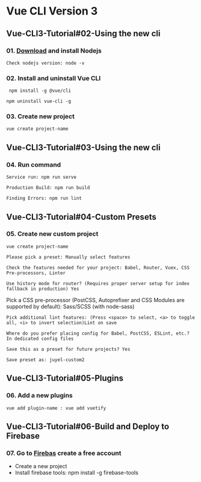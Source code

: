 # Vue CLI Version 3

## Vue-CLI3-Tutorial#02-Using the new cli

### 01. [Download](https://nodejs.org/en/download/) and install Nodejs 
```
Check nodejs version: node -v
```
### 02. Install and uninstall Vue CLI
```
 npm install -g @vue/cli
```
```
npm uninstall vue-cli -g 
```
### 03. Create new project
```
vue create project-name 
```
## Vue-CLI3-Tutorial#03-Using the new cli
### 04. Run command
```
Service run: npm run serve
```
```
Production Build: npm run build
```
```
Finding Errors: npm run lint
```
## Vue-CLI3-Tutorial#04-Custom Presets
### 05. Create new custom project
```
vue create project-name
```
```
Please pick a preset: Manually select features
```
```
Check the features needed for your project: Babel, Router, Vuex, CSS Pre-processors, Linter
```
```
Use history mode for router? (Requires proper server setup for index fallback in production) Yes
```
<p>
Pick a CSS pre-processor (PostCSS, Autoprefixer and CSS Modules are supported by default): Sass/SCSS (with node-sass)
</p>

```
Pick additional lint features: (Press <space> to select, <a> to toggle all, <i> to invert selection)Lint on save
```
```
Where do you prefer placing config for Babel, PostCSS, ESLint, etc.? In dedicated config files
```
```
Save this as a preset for future projects? Yes
```
```
Save preset as: juyel-custom2
```
## Vue-CLI3-Tutorial#05-Plugins
### 06. Add a new plugins

```
vue add plugin-name : vue add vuetify
```
## Vue-CLI3-Tutorial#06-Build and Deploy to Firebase
### 07. Go to [Firebas](https://firebase.google.com/) create a free account

- Create a new project
- Install firebase tools: npm install -g firebase-tools

